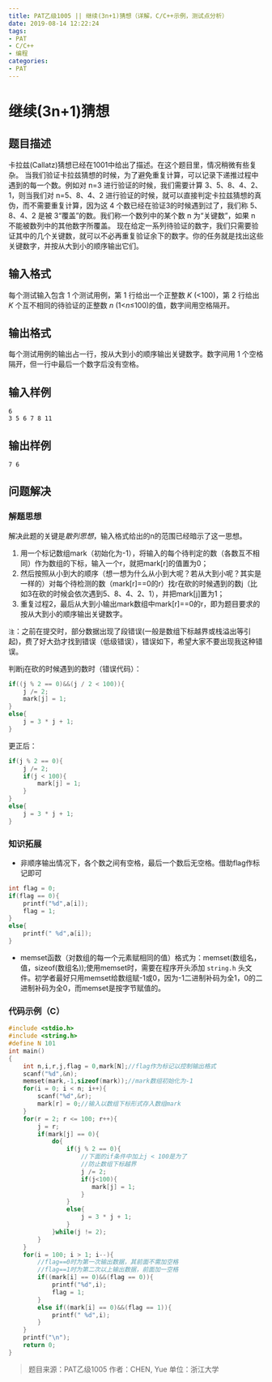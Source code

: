 ```yaml
---
title: PAT乙级1005 || 继续(3n+1)猜想（详解，C/C++示例，测试点分析）
date: 2019-08-14 12:22:24
tags:
- PAT
- C/C++
- 编程
categories:
- PAT
---
```


# **继续(3n+1)猜想**
## **题目描述**
卡拉兹(Callatz)猜想已经在1001中给出了描述。在这个题目里，情况稍微有些复杂。
当我们验证卡拉兹猜想的时候，为了避免重复计算，可以记录下递推过程中遇到的每一个数。例如对 n=3 进行验证的时候，我们需要计算 3、5、8、4、2、1，则当我们对 n=5、8、4、2 进行验证的时候，就可以直接判定卡拉兹猜想的真伪，而不需要重复计算，因为这 4 个数已经在验证3的时候遇到过了，我们称 5、8、4、2 是被 3“覆盖”的数。我们称一个数列中的某个数 n 为“关键数”，如果 n 不能被数列中的其他数字所覆盖。
现在给定一系列待验证的数字，我们只需要验证其中的几个关键数，就可以不必再重复验证余下的数字。你的任务就是找出这些关键数字，并按从大到小的顺序输出它们。
## **输入格式**
每个测试输入包含 1 个测试用例，第 1 行给出一个正整数 *K* (<100)，第 2 行给出 *K* 个互不相同的待验证的正整数 *n* (1<*n*≤100)的值，数字间用空格隔开。
## **输出格式**
每个测试用例的输出占一行，按从大到小的顺序输出关键数字。数字间用 1 个空格隔开，但一行中最后一个数字后没有空格。
## **输入样例**
```null
6
3 5 6 7 8 11
```
## **输出样例**
```null
7 6
```

##  问题解决
### 解题思想
解决此题的关键是*散列思想*，输入格式给出的n的范围已经暗示了这一思想。

1. 用一个标记数组mark（初始化为-1），将输入的每个待判定的数（各数互不相同）作为数组的下标，输入一个r，就把mark[r]的值置为0；
2. 然后按照从小到大的顺序（想一想为什么从小到大呢？若从大到小呢？其实是一样的）对每个待检测的数（mark[r]==0的r）找r在砍的时候遇到的数j（比如3在砍的时候会依次遇到5、8、4、2、1），并把mark[j]置为1；
3. 重复过程2，最后从大到小输出mark数组中mark[r]==0的r，即为题目要求的按从大到小的顺序输出关键数字。

`注`：之前在提交时，部分数据出现了段错误(一般是数组下标越界或栈溢出等引起)，费了好大劲才找到错误（低级错误），错误如下，希望大家不要出现我这种错误。

判断j在砍的时候遇到的数时（错误代码）：

```c
if((j % 2 == 0)&&(j / 2 < 100)){
    j /= 2;
    mark[j] = 1;
}
else{
    j = 3 * j + 1;
}
```
更正后：

```c
if(j % 2 == 0){
    j /= 2;
    if(j < 100){
        mark[j] = 1;
    }
}
else{
    j = 3 * j + 1;
}
```
### 知识拓展
* 非顺序输出情况下，各个数之间有空格，最后一个数后无空格。借助flag作标记即可

```c
int flag = 0;
if(flag == 0){
    printf("%d",a[i]);
    flag = 1;
}
else{
    printf(" %d",a[i]);
}
```

* memset函数（对数组的每一个元素赋相同的值）格式为：memset(数组名，值，sizeof(数组名));使用memset时，需要在程序开头添加 `string.h` 头文件。初学者最好只用memset给数组赋-1或0，因为-1二进制补码为全1，0的二进制补码为全0，而memset是按字节赋值的。

### 代码示例（C）

```c
#include <stdio.h>
#include <string.h>
#define N 101
int main()
{
    int n,i,r,j,flag = 0,mark[N];//flag作为标记以控制输出格式
    scanf("%d",&n);
    memset(mark,-1,sizeof(mark));//mark数组初始化为-1
    for(i = 0; i < n; i++){
        scanf("%d",&r);
        mark[r] = 0;//输入以数组下标形式存入数组mark
    }
    for(r = 2; r <= 100; r++){
        j = r;
        if(mark[j] == 0){
            do{
                if(j % 2 == 0){
                    //下面的if条件中加上j < 100是为了
                    //防止数组下标越界
                    j /= 2;
                    if(j<100){
                       mark[j] = 1;
                    }
                }
                else{
                    j = 3 * j + 1;
                }
            }while(j != 2);
        }
    }
    for(i = 100; i > 1; i--){
        //flag==0时为第一次输出数据，其前面不需加空格
        //flag==1时为第二次以上输出数据，前面加一空格
        if((mark[i] == 0)&&(flag == 0)){
            printf("%d",i);
            flag = 1;
        }
        else if((mark[i] == 0)&&(flag == 1)){
            printf(" %d",i);
        }
    }
    printf("\n");
    return 0;
}
```

>题目来源：PAT乙级1005
>作者：CHEN, Yue
>单位：浙江大学